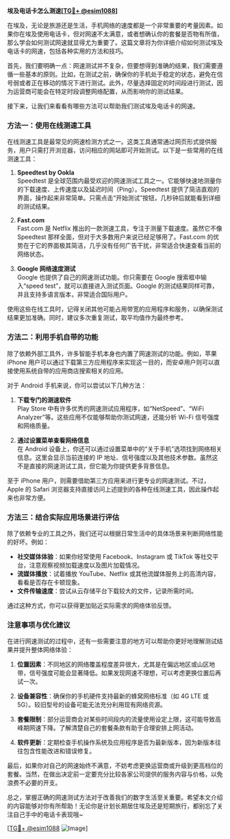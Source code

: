 **埃及电话卡怎么测速[[TG💪+ @esim1088](https://t.me/s/esim1088)]**

在埃及，无论是旅游还是生活，手机网络的速度都是一个非常重要的考量因素。如果你在埃及使用电话卡，但对网速不太满意，或者想确认你的套餐是否物有所值，那么学会如何测试网速就显得尤为重要了。这篇文章将为你详细介绍如何测试埃及电话卡的网速，包括各种实用的方法和技巧。

首先，我们要明确一点：网速测试并不复杂，但要想得到准确的结果，我们需要遵循一些基本的原则。比如，在测试之前，确保你的手机处于稳定的状态，避免在信号弱或者正在移动的情况下进行测试。此外，尽量选择固定的时间段进行测试，因为运营商可能会在特定时段调整网络配置，从而影响你的测试结果。

接下来，让我们来看看有哪些方法可以帮助我们测试埃及电话卡的网速。

### 方法一：使用在线测速工具

在线测速工具是最常见的网速检测方式之一。这类工具通常通过网页形式提供服务，用户只需打开浏览器，访问相应的网站即可开始测试。以下是一些常用的在线测速工具：

1. **Speedtest by Ookla**  
   Speedtest 是全球范围内最受欢迎的网速测试工具之一。它能够快速地测量你的下载速度、上传速度以及延迟时间（Ping）。Speedtest 提供了简洁直观的界面，操作起来非常简单。只需点击“开始测试”按钮，几秒钟后就能看到详细的测试结果。

2. **Fast.com**  
   Fast.com 是 Netflix 推出的一款测速工具，专注于测量下载速度。虽然它不像 Speedtest 那样全面，但对于大多数用户来说已经足够用了。Fast.com 的优势在于它的界面极其简洁，几乎没有任何广告干扰，非常适合快速查看当前的网络状态。

3. **Google 网络速度测试**  
   Google 也提供了自己的网速测试功能。你只需要在 Google 搜索框中输入“speed test”，就可以直接进入测试页面。Google 的测试结果同样可靠，并且支持多语言版本，非常适合国际用户。

使用这些在线工具时，记得关闭其他可能占用带宽的应用程序和服务，以确保测试结果更加准确。同时，建议多次重复测试，取平均值作为最终参考。

### 方法二：利用手机自带的功能

除了依赖外部工具外，许多智能手机本身也内置了网速测试的功能。例如，苹果 iPhone 用户可以通过下载第三方应用程序来实现这一目的，而安卓用户则可以直接使用系统自带的应用商店搜索相关的应用。

对于 Android 手机来说，你可以尝试以下几种方法：

1. **下载专门的测速软件**  
   Play Store 中有许多优秀的网速测试应用程序，如“NetSpeed”、“WiFi Analyzer”等。这些应用不仅能够帮助你测试网速，还能分析 Wi-Fi 信号强度和网络质量。

2. **通过设置菜单查看网络信息**  
   在 Android 设备上，你还可以通过设置菜单中的“关于手机”选项找到网络相关信息。这里会显示当前连接的 IP 地址、信号强度以及其他技术参数。虽然这不是直接的网速测试工具，但它能为你提供更多背景信息。

至于 iPhone 用户，则需要借助第三方应用来进行更专业的网速测试。不过，Apple 的 Safari 浏览器支持直接访问上述提到的各种在线测速工具，因此操作起来也非常方便。

### 方法三：结合实际应用场景进行评估

除了依赖专业的工具之外，我们还可以根据日常生活中的具体场景来判断网络性能的好坏。例如：

- **社交媒体体验**：如果你经常使用 Facebook、Instagram 或 TikTok 等社交平台，注意观察视频加载速度以及图片加载情况。
- **流媒体播放**：试着播放 YouTube、Netflix 或其他流媒体服务上的高清内容，看看是否存在卡顿现象。
- **文件传输速度**：尝试从云存储平台下载较大的文件，记录所需时间。

通过这种方式，你可以获得更加贴近实际需求的网络体验反馈。

### 注意事项与优化建议

在进行网速测试的过程中，还有一些需要注意的地方可以帮助你更好地理解测试结果并提升整体网络体验：

1. **位置因素**：不同地区的网络覆盖程度差异很大，尤其是在偏远地区或山区地带，信号强度可能会显著降低。如果发现网速不理想，可以考虑更换位置后再试一次。

2. **设备兼容性**：确保你的手机硬件支持最新的蜂窝网络标准（如 4G LTE 或 5G）。较旧型号的设备可能无法充分利用现有网络资源。

3. **套餐限制**：部分运营商会对某些时间段内的流量使用设定上限，这可能导致高峰期网速下降。了解清楚自己的套餐条款有助于合理安排上网活动。

4. **软件更新**：定期检查手机操作系统及应用程序是否为最新版本，因为新版本往往包含性能改进和错误修复。

最后，如果你对自己的网速始终不满意，不妨考虑更换运营商或升级到更高档位的套餐。当然，在做出决定前一定要充分比较各家公司提供的服务内容与价格，以免浪费不必要的开支。

总之，掌握正确的网速测试方法对于改善我们的数字生活至关重要。希望本文介绍的内容能够对你有所帮助！无论你是计划长期居住埃及还是短期旅行，都别忘了关注自己手中的电话卡表现哦~

[[TG💪+ @esim1088](https://t.me/s/esim1088) ![Image](https://i.postimg.cc/4NQfJmqS/Snipaste-2025-05-13-00-14-12.png)]